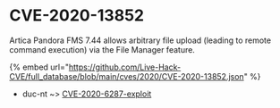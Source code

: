 # CVE-2020-13852

Artica Pandora FMS 7.44 allows arbitrary file upload (leading to remote command execution) via the File Manager feature.

{% embed url="https://github.com/Live-Hack-CVE/full_database/blob/main/cves/2020/CVE-2020-13852.json" %}


* duc-nt ~> [CVE-2020-6287-exploit](https://www.alice-snow.ru/2020/database/cve-2020-13852/cve-2020-6287-exploit-duc-nt)